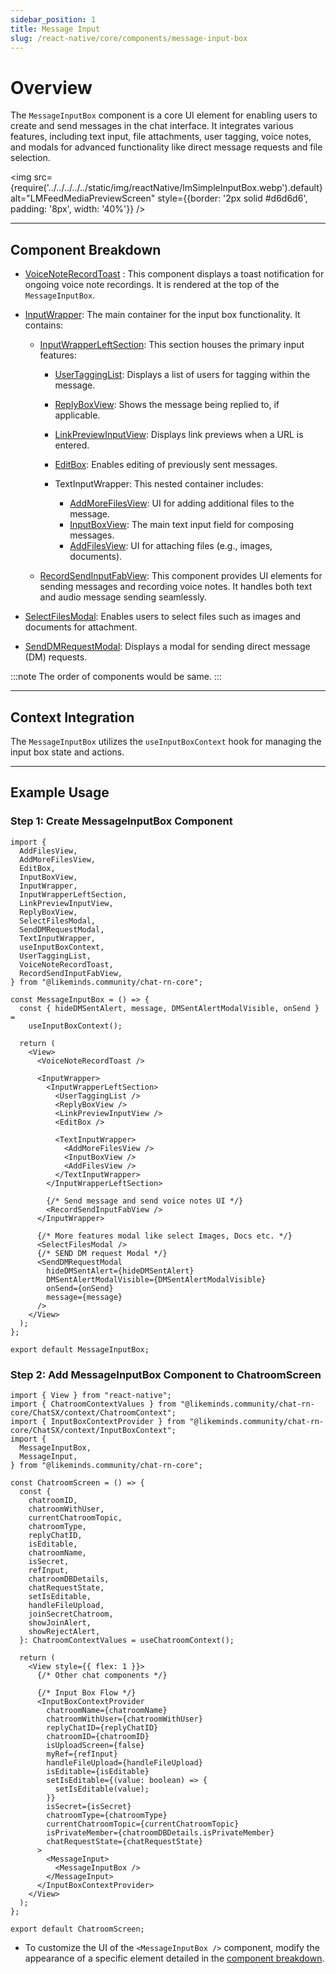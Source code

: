 ```yaml
---
sidebar_position: 1
title: Message Input
slug: /react-native/core/components/message-input-box
---
```


# Overview

The `MessageInputBox` component is a core UI element for enabling users to create and send messages in the chat interface. It integrates various features, including text input, file attachments, user tagging, voice notes, and modals for advanced functionality like direct message requests and file selection.

<img
src={require('../../../../../static/img/reactNative/lmSimpleInputBox.webp').default}
alt="LMFeedMediaPreviewScreen"
style={{border: '2px solid #d6d6d6', padding: '8px', width: '40%'}}
/>

---

## Component Breakdown

- [VoiceNoteRecordToast](./VoiceNoteRecordToast.md) :
  This component displays a toast notification for ongoing voice note recordings. It is rendered at the top of the `MessageInputBox`.

- [InputWrapper](https://github.com/LikeMindsCommunity/likeminds-chat-reactnative/blob/master/likeminds-chat-reactnative-integration/ChatSX/components/InputWrapper/index.tsx):
  The main container for the input box functionality. It contains:

  - [InputWrapperLeftSection](https://github.com/LikeMindsCommunity/likeminds-chat-reactnative/blob/master/likeminds-chat-reactnative-integration/ChatSX/components/InputWrapperLeftSection/index.tsx):
    This section houses the primary input features:

    - [UserTaggingList](./UserTaggingList.md): Displays a list of users for tagging within the message.
    - [ReplyBoxView](./ReplyBoxView.md): Shows the message being replied to, if applicable.
    - [LinkPreviewInputView](./LinkPreviewInputView.md): Displays link previews when a URL is entered.
    - [EditBox](./EditBox.md): Enables editing of previously sent messages.
    - TextInputWrapper:
      This nested container includes:

      - [AddMoreFilesView](./AddMoreFilesView.md): UI for adding additional files to the message.
      - [InputBoxView](./InputBoxView.md): The main text input field for composing messages.
      - [AddFilesView](./AddFilesView.md): UI for attaching files (e.g., images, documents).

  - [RecordSendInputFabView](./RecordSendInputFabView.md): This component provides UI elements for sending messages and recording voice notes. It handles both text and audio message sending seamlessly.

- [SelectFilesModal](./SelectFilesModal.md): Enables users to select files such as images and documents for attachment.
- [SendDMRequestModal](./SendDMRequestModal.md): Displays a modal for sending direct message (DM) requests.

:::note
The order of components would be same.
:::

---

## Context Integration

The `MessageInputBox` utilizes the `useInputBoxContext` hook for managing the input box state and actions.

---

## Example Usage

### Step 1: Create MessageInputBox Component

```tsx
import {
  AddFilesView,
  AddMoreFilesView,
  EditBox,
  InputBoxView,
  InputWrapper,
  InputWrapperLeftSection,
  LinkPreviewInputView,
  ReplyBoxView,
  SelectFilesModal,
  SendDMRequestModal,
  TextInputWrapper,
  useInputBoxContext,
  UserTaggingList,
  VoiceNoteRecordToast,
  RecordSendInputFabView,
} from "@likeminds.community/chat-rn-core";

const MessageInputBox = () => {
  const { hideDMSentAlert, message, DMSentAlertModalVisible, onSend } =
    useInputBoxContext();

  return (
    <View>
      <VoiceNoteRecordToast />

      <InputWrapper>
        <InputWrapperLeftSection>
          <UserTaggingList />
          <ReplyBoxView />
          <LinkPreviewInputView />
          <EditBox />

          <TextInputWrapper>
            <AddMoreFilesView />
            <InputBoxView />
            <AddFilesView />
          </TextInputWrapper>
        </InputWrapperLeftSection>

        {/* Send message and send voice notes UI */}
        <RecordSendInputFabView />
      </InputWrapper>

      {/* More features modal like select Images, Docs etc. */}
      <SelectFilesModal />
      {/* SEND DM request Modal */}
      <SendDMRequestModal
        hideDMSentAlert={hideDMSentAlert}
        DMSentAlertModalVisible={DMSentAlertModalVisible}
        onSend={onSend}
        message={message}
      />
    </View>
  );
};

export default MessageInputBox;
```

### Step 2: Add MessageInputBox Component to ChatroomScreen

```tsx
import { View } from "react-native";
import { ChatroomContextValues } from "@likeminds.community/chat-rn-core/ChatSX/context/ChatroomContext";
import { InputBoxContextProvider } from "@likeminds.community/chat-rn-core/ChatSX/context/InputBoxContext";
import {
  MessageInputBox,
  MessageInput,
} from "@likeminds.community/chat-rn-core";

const ChatroomScreen = () => {
  const {
    chatroomID,
    chatroomWithUser,
    currentChatroomTopic,
    chatroomType,
    replyChatID,
    isEditable,
    chatroomName,
    isSecret,
    refInput,
    chatroomDBDetails,
    chatRequestState,
    setIsEditable,
    handleFileUpload,
    joinSecretChatroom,
    showJoinAlert,
    showRejectAlert,
  }: ChatroomContextValues = useChatroomContext();

  return (
    <View style={{ flex: 1 }}>
      {/* Other chat components */}

      {/* Input Box Flow */}
      <InputBoxContextProvider
        chatroomName={chatroomName}
        chatroomWithUser={chatroomWithUser}
        replyChatID={replyChatID}
        chatroomID={chatroomID}
        isUploadScreen={false}
        myRef={refInput}
        handleFileUpload={handleFileUpload}
        isEditable={isEditable}
        setIsEditable={(value: boolean) => {
          setIsEditable(value);
        }}
        isSecret={isSecret}
        chatroomType={chatroomType}
        currentChatroomTopic={currentChatroomTopic}
        isPrivateMember={chatroomDBDetails.isPrivateMember}
        chatRequestState={chatRequestState}
      >
        <MessageInput>
          <MessageInputBox />
        </MessageInput>
      </InputBoxContextProvider>
    </View>
  );
};

export default ChatroomScreen;
```

- To customize the UI of the `<MessageInputBox />` component, modify the appearance of a specific element detailed in the [component breakdown](#component-breakdown).
